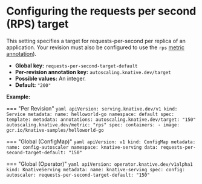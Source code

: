# Configuring the requests per second (RPS) target

This setting specifies a target for requests-per-second per replica of an application. Your revision must also be configured to use the `rps` [metric annotation](autoscaling-metrics.md)).

* **Global key:** `requests-per-second-target-default`
* **Per-revision annotation key:** `autoscaling.knative.dev/target` 
* **Possible values:** An integer.
* **Default:** `"200"`

**Example:**

=== "Per Revision"
    ```yaml
    apiVersion: serving.knative.dev/v1
    kind: Service
    metadata:
      name: helloworld-go
      namespace: default
    spec:
      template:
        metadata:
          annotations:
            autoscaling.knative.dev/target: "150"
            autoscaling.knative.dev/metric: "rps"
        spec:
          containers:
            - image: gcr.io/knative-samples/helloworld-go
    ```

=== "Global (ConfigMap)"
    ```yaml
    apiVersion: v1
    kind: ConfigMap
    metadata:
     name: config-autoscaler
     namespace: knative-serving
    data:
     requests-per-second-target-default: "150"
    ```

=== "Global (Operator)"
    ```yaml
    apiVersion: operator.knative.dev/v1alpha1
    kind: KnativeServing
    metadata:
      name: knative-serving
    spec:
      config:
        autoscaler:
          requests-per-second-target-default: "150"
    ```
